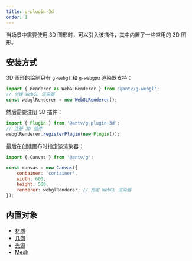 ```yaml
---
title: g-plugin-3d
order: 1
---
```


当场景中需要使用 3D 图形时，可以引入该插件，其中内置了一些常用的 3D 图形。

## 安装方式

3D 图形的绘制只有 `g-webgl` 和 `g-webgpu` 渲染器支持：

```js
import { Renderer as WebGLRenderer } from '@antv/g-webgl';
// 创建 WebGL 渲染器
const webglRenderer = new WebGLRenderer();
```

然后需要注册 3D 插件：

```js
import { Plugin } from '@antv/g-plugin-3d';
// 注册 3D 插件
webglRenderer.registerPlugin(new Plugin());
```

最后在创建画布时指定该渲染器：

```js
import { Canvas } from '@antv/g';

const canvas = new Canvas({
    container: 'container',
    width: 600,
    height: 500,
    renderer: webglRenderer, // 指定 WebGL 渲染器
});
```

## 内置对象

- [材质](/zh/api/3d/material)
- [几何](/zh/api/3d/geometry)
- [光源](/zh/api/3d/light)
- [Mesh](/zh/api/3d/mesh)
